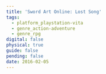 ```yaml
---
title: 'Sword Art Online: Lost Song'
tags:
  - platform_playstation-vita
  - genre_action-adventure
  - genre_rpg
digital: false
physical: true
guide: false
pending: false
date: 2016-02-05
---
```


